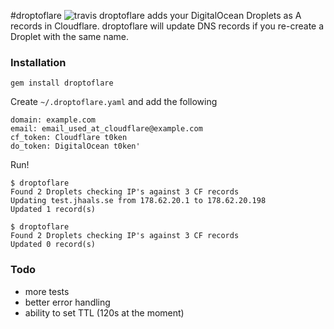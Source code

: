 #droptoflare ![travis](https://api.travis-ci.org/jhaals/droptoflare.svg?branch=master)
droptoflare adds your DigitalOcean Droplets as A records in Cloudflare.
droptoflare will update DNS records if you re-create a Droplet with the same name.

### Installation

    gem install droptoflare

Create `~/.droptoflare.yaml` and add the following

    domain: example.com
    email: email_used_at_cloudflare@example.com
    cf_token: Cloudflare t0ken
    do_token: DigitalOcean t0ken'

Run!

    $ droptoflare
    Found 2 Droplets checking IP's against 3 CF records
    Updating test.jhaals.se from 178.62.20.1 to 178.62.20.198
    Updated 1 record(s)

    $ droptoflare
    Found 2 Droplets checking IP's against 3 CF records
    Updated 0 record(s)

### Todo
- more tests
- better error handling
- ability to set TTL (120s at the moment)

